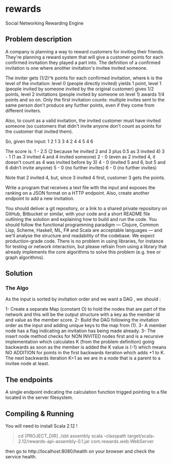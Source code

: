 # rewards
Social Networking Rewarding Engine

## Problem description

A company is planning a way to reward customers for inviting their friends. They're planning a reward system that will
give a customer points for each confirmed invitation they played a part into. The definition of a confirmed invitation is one where another invitation's invitee invited someone.

The inviter gets (1/2)^k points for each confirmed invitation, where k is the level of the invitation: level 0 (people directly invited) yields 1 point, level 1 (people invited by someone invited by the original customer) gives 1/2 points, level 2 invitations (people invited by someone on level 1) awards 1/4 points and so on. Only the first invitation counts: multiple invites sent to the same person don't produce any further points, even if they come from different inviters.

Also, to count as a valid invitation, the invited customer must have invited someone (so customers that didn't invite anyone don't count as points for the customer that invited them).

So, given the input:
1 2
1 3 
3 4
2 4
4 5
4 6

The score is:
1 - 2.5 (2 because he invited 2 and 3 plus 0.5 as 3 invited 4)
3 - 1 (1 as 3 invited 4 and 4 invited someone)
2 - 0 (even as 2 invited 4, it doesn't count as 4 was invited before by 3)
4 - 0 (invited 5 and 6, but 5 and 6 didn't invite anyone)
5 - 0 (no further invites)
6 - 0 (no further invites)

Note that 2 invited 4, but, since 3 invited 4 first, customer 3 gets the points.

Write a program that receives a text file with the input and exposes the ranking on a JSON format on a HTTP endpoint. Also, create another endpoint to add a new invitation.

You should deliver a git repository, or a link to a shared private repository on GitHub, Bitbucket or similar, with your code and a short README file outlining the solution and explaining how to build and run the code. You should follow the functional programming paradigm — Clojure, Common Lisp, Scheme, Haskell, ML, F# and Scala are acceptable languages — and we'll analyse the structure and readability of the codebase. We expect production-grade code. There is no problem in using libraries, for instance for testing or network interaction, but please refrain from using a library that already implements the core algorithms to solve this problem (e.g. tree or graph algorithms).

## Solution

### The Algo

As the input is sorted by invitation order and we want a DAG , we should :

1- Create a separate Map (constant O) to hold the nodes that are part of the network and this will be the output structure with a key as the member id and value as the member score.
2- Build the DAG following the invitation order as the input and adding unique keys to the map from (1).
3- A member node has a flag indicating an invitation has being made already.
3- The insert node method checks for NON INVITED nodes first and is a recursive implementation which calculates K (from the problem definition) going backwards as soon as the member is added the K value is (-1) which means NO ADDITION for points in the first backwards iteration which adds +1 to K. The next backwards iteration K=1 as we are in a node that is a parent to a invitee node at least.

## The endpoints

A single endpoint indicating the calculation function trigged pointing to a file located in the server filesystem.


## Compiling & Running


You will need to install Scala 2.12 !

>cd [PROJECT_DIR]
>./sbt assembly
>scala -classpath target/scala-2.12/rewards-api-assembly-0.1.jar com.rewards.web.WebServer

then go to http://localhost:8080/health on your browser and check the service health.
